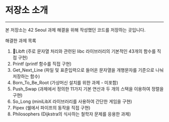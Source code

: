 # 저장소 소개
___

본 저장소는 42 Seoul 과제 해결을 위해 작성했던 코드를 저장하는 곳입니다.

해결한 과제 목록

1. Libft  (주로 문자열 처리와 관련된 libc 라이브러리의 기본적인 43개의 함수를 직접 구현)
2. Printf  (printf 함수를 직접 구현)
3. Get_Next_Line  (파일 및 표준입력으로 들어온 문자열을 개행문자를 기준으로 나눠 저장하는 함수)
4. Born_To_Be_Root (가상머신 설치를 위한 과제 - 미포함)
5. Push_Swap  (과제에서 정의한 11가지 기본 연산과 두 개의 스택을 이용하여 정렬을 구현)
6. So_Long  (miniLibX 라이브러리를 사용하여 간단한 게임을 구현)
7. Pipex  (쉘에서 파이프의 동작을 직접 구현)
8. Philosophers  (Dijkstra의 식사하는 철학자 문제를 응용한 과제)

